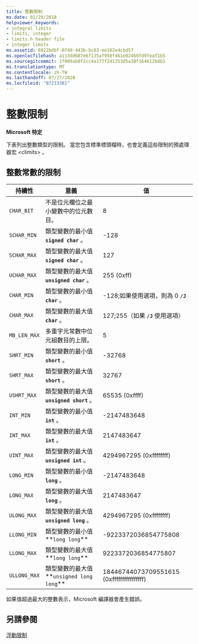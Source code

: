 ```yaml
---
title: 整數限制
ms.date: 01/29/2018
helpviewer_keywords:
- integral limits
- limits, integer
- limits.h header file
- integer limits
ms.assetid: 6922bdbf-0f49-443b-bc03-ee182e4cbd57
ms.openlocfilehash: a113dd687e6f135af950f461e024b9fd9feaf1b5
ms.sourcegitcommit: 1f009ab0f2cc4a177f2d1353d5a38f164612bdb1
ms.translationtype: MT
ms.contentlocale: zh-TW
ms.lasthandoff: 07/27/2020
ms.locfileid: "87213381"
---
```

# <a name="integer-limits"></a>整數限制

**Microsoft 特定**

下表列出整數類型的限制。 當您包含標準標頭檔時，也會定義這些限制的預處理器宏 \<climits> 。

## <a name="limits-on-integer-constants"></a>整數常數的限制

| 持續性 | 意義 | 值 |
|--|--|--|
| `CHAR_BIT` | 不是位元欄位之最小變數中的位元數目。 | 8 |
| `SCHAR_MIN` | 類型變數的最小值 **`signed char`** 。 | -128 |
| `SCHAR_MAX` | 類型變數的最大值 **`signed char`** 。 | 127 |
| `UCHAR_MAX` | 類型變數的最大值 **`unsigned char`** 。 | 255 (0xff) |
| `CHAR_MIN` | 類型變數的最小值 **`char`** 。 | -128;如果使用選項，則為 0 **`/J`** |
| `CHAR_MAX` | 類型變數的最大值 **`char`** 。 | 127;255（如果 **`/J`** 使用選項） |
| `MB_LEN_MAX` | 多重字元常數中位元組數目的上限。 | 5 |
| `SHRT_MIN` | 類型變數的最小值 **`short`** 。 | -32768 |
| `SHRT_MAX` | 類型變數的最大值 **`short`** 。 | 32767 |
| `USHRT_MAX` | 類型變數的最大值 **`unsigned short`** 。 | 65535 (0xffff) |
| `INT_MIN` | 類型變數的最小值 **`int`** 。 | -2147483648 |
| `INT_MAX` | 類型變數的最大值 **`int`** 。 | 2147483647 |
| `UINT_MAX` | 類型變數的最大值 **`unsigned int`** 。 | 4294967295 (0xffffffff) |
| `LONG_MIN` | 類型變數的最小值 **`long`** 。 | -2147483648 |
| `LONG_MAX` | 類型變數的最大值 **`long`** 。 | 2147483647 |
| `ULONG_MAX` | 類型變數的最大值 **`unsigned long`** 。 | 4294967295 (0xffffffff) |
| `LLONG_MIN` | 類型變數的最小值**`long long`** | -9223372036854775808 |
| `LLONG_MAX` | 類型變數的最大值**`long long`** | 9223372036854775807 |
| `ULLONG_MAX` | 類型變數的最大值**`unsigned long long`** | 18446744073709551615 (0xffffffffffffffff) |

如果值超過最大的整數表示，Microsoft 編譯器會產生錯誤。

## <a name="see-also"></a>另請參閱

[浮動限制](../cpp/floating-limits.md)
